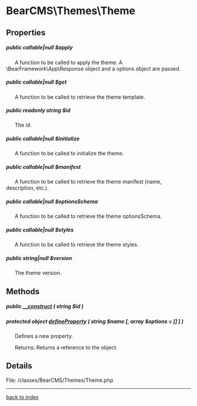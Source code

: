 # BearCMS\Themes\Theme

## Properties

##### public callable|null $apply

&nbsp;&nbsp;&nbsp;&nbsp;&nbsp;&nbsp;A function to be called to apply the theme. A \BearFramework\App\Response object and a options object are passed.

##### public callable|null $get

&nbsp;&nbsp;&nbsp;&nbsp;&nbsp;&nbsp;A function to be called to retrieve the theme template.

##### public readonly string $id

&nbsp;&nbsp;&nbsp;&nbsp;&nbsp;&nbsp;The id.

##### public callable|null $initialize

&nbsp;&nbsp;&nbsp;&nbsp;&nbsp;&nbsp;A function to be called to initialize the theme.

##### public callable|null $manifest

&nbsp;&nbsp;&nbsp;&nbsp;&nbsp;&nbsp;A function to be called to retrieve the theme manifest (name, description, etc.).

##### public callable|null $optionsSchema

&nbsp;&nbsp;&nbsp;&nbsp;&nbsp;&nbsp;A function to be called to retrieve the theme optionsSchema.

##### public callable|null $styles

&nbsp;&nbsp;&nbsp;&nbsp;&nbsp;&nbsp;A function to be called to retrieve the theme styles.

##### public string|null $version

&nbsp;&nbsp;&nbsp;&nbsp;&nbsp;&nbsp;The theme version.

## Methods

##### public [__construct](bearcms.themes.theme.__construct.method.md) ( string $id )

##### protected object [defineProperty](bearcms.themes.theme.defineproperty.method.md) ( string $name [, array $options = [] ] )

&nbsp;&nbsp;&nbsp;&nbsp;&nbsp;&nbsp;Defines a new property.

&nbsp;&nbsp;&nbsp;&nbsp;&nbsp;&nbsp;Returns: Returns a reference to the object.

## Details

File: /classes/BearCMS/Themes/Theme.php

---

[back to index](index.md)

